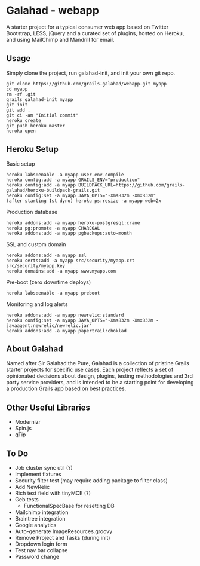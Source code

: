 Galahad - webapp
================
A starter project for a typical consumer web app based on Twitter Bootstrap, LESS, jQuery and a curated set of plugins, hosted on Heroku, and using MailChimp and Mandrill for email.

Usage
-----
Simply clone the project, run galahad-init, and init your own git repo.

    git clone https://github.com/grails-galahad/webapp.git myapp
    cd myapp
    rm -rf .git
    grails galahad-init myapp
    git init
    git add .
    git ci -am "Initial commit"
    heroku create
    git push heroku master
    heroku open


Heroku Setup
------------
Basic setup

    heroku labs:enable -a myapp user-env-compile
    heroku config:add -a myapp GRAILS_ENV="production"
    heroku config:add -a myapp BUILDPACK_URL=https://github.com/grails-galahad/heroku-buildpack-grails.git
    heroku config:set -a myapp JAVA_OPTS="-Xms832m -Xmx832m"
    (after starting 1st dyno) heroku ps:resize -a myapp web=2x

Production database

    heroku addons:add -a myapp heroku-postgresql:crane
    heroku pg:promote -a myapp CHARCOAL
    heroku addons:add -a myapp pgbackups:auto-month

SSL and custom domain

    heroku addons:add -a myapp ssl
    heroku certs:add -a myapp src/security/myapp.crt src/security/myapp.key
    heroku domains:add -a myapp www.myapp.com

Pre-boot (zero downtime deploys)

    heroku labs:enable -a myapp preboot

Monitoring and log alerts

    heroku addons:add -a myapp newrelic:standard
    heroku config:set -a myapp JAVA_OPTS="-Xms832m -Xmx832m -javaagent:newrelic/newrelic.jar"
    heroku addons:add -a myapp papertrail:choklad


About Galahad
-------------
Named after Sir Galahad the Pure, Galahad is a collection of pristine Grails starter projects for specific use cases. Each project reflects a set of opinionated decisions about design, plugins, testing methodologies and 3rd party service providers, and is intended to be a starting point for developing a production Grails app based on best practices.

Other Useful Libraries
----------------------
* Modernizr
* Spin.js
* qTip

To Do
-----
* Job cluster sync util (?)
* Implement fixtures
* Security filter test (may require adding package to filter class)
* Add NewRelic
* Rich text field with tinyMCE (?)
* Geb tests
    * FunctionalSpecBase for resetting DB
* Mailchimp integration
* Braintree integration
* Google analytics
* Auto-generate ImageResources.groovy
* Remove Project and Tasks (during init)
* Dropdown login form
* Test nav bar collapse
* Password change
